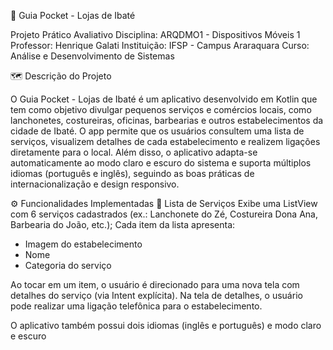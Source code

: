 📱 Guia Pocket - Lojas de Ibaté

Projeto Prático Avaliativo
Disciplina: ARQDMO1 - Dispositivos Móveis 1
Professor: Henrique Galati
Instituição: IFSP - Campus Araraquara
Curso: Análise e Desenvolvimento de Sistemas

🗺️ Descrição do Projeto

O Guia Pocket - Lojas de Ibaté é um aplicativo desenvolvido em Kotlin que tem como objetivo divulgar pequenos serviços e comércios locais, como lanchonetes, costureiras, oficinas, barbearias e outros estabelecimentos da cidade de Ibaté.
O app permite que os usuários consultem uma lista de serviços, visualizem detalhes de cada estabelecimento e realizem ligações diretamente para o local.
Além disso, o aplicativo adapta-se automaticamente ao modo claro e escuro do sistema e suporta múltiplos idiomas (português e inglês), seguindo as boas práticas de internacionalização e design responsivo.

⚙️ Funcionalidades Implementadas
🧩 Lista de Serviços
Exibe uma ListView com 6 serviços cadastrados (ex.: Lanchonete do Zé, Costureira Dona Ana, Barbearia do João, etc.);
Cada item da lista apresenta:
- Imagem do estabelecimento
- Nome
- Categoria do serviço

Ao tocar em um item, o usuário é direcionado para uma nova tela com detalhes do serviço (via Intent explícita).
Na tela de detalhes, o usuário pode realizar uma ligação telefônica para o estabelecimento.

O aplicativo também possui dois idiomas (inglês e português) e modo claro e escuro
